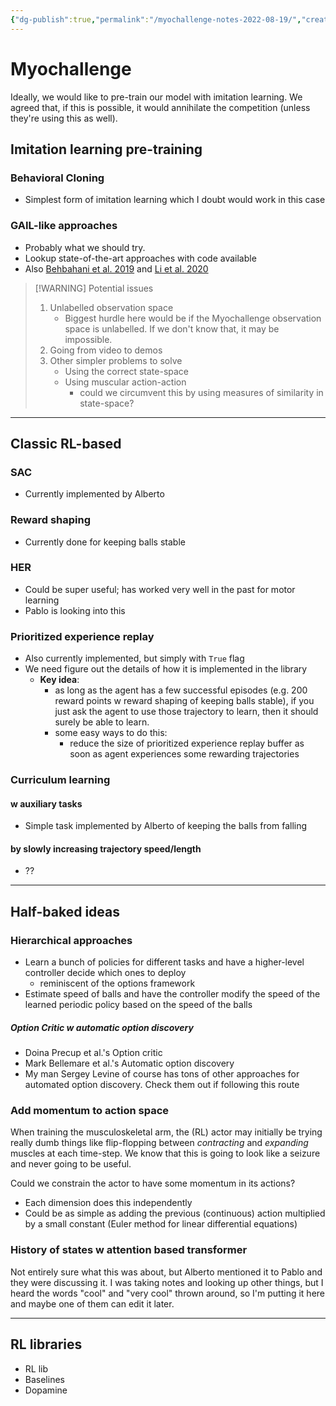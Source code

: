 ```yaml
---
{"dg-publish":true,"permalink":"/myochallenge-notes-2022-08-19/","created":"","updated":""}
---
```


# Myochallenge
Ideally, we would like to pre-train our model with imitation learning. We agreed that, if this is possible, it would annihilate the competition (unless they're using this as well).

## Imitation learning pre-training
### Behavioral Cloning
- Simplest form of imitation learning which I doubt would work in this case

### GAIL-like approaches
- Probably what we should try. 
- Lookup state-of-the-art approaches with code available
- Also [Behbahani et al. 2019](https://arxiv.org/abs/1811.03516) and [Li et al. 2020](https://ieeexplore.ieee.org/document/9231805)


> [!WARNING] Potential issues
> 1. Unlabelled observation space
>    - Biggest hurdle here would be if the Myochallenge observation space is unlabelled. If we don't know that, it may be impossible.
> 2. Going from video to demos
> 3. Other simpler problems to solve
>    - Using the correct state-space
>    - Using muscular action-action
>      - could we circumvent this by using measures of similarity in state-space?

---

## Classic RL-based
### SAC
- Currently implemented by Alberto

### Reward shaping
- Currently done for keeping balls stable

### HER
- Could be super useful; has worked very well in the past for motor learning
- Pablo is looking into this

### Prioritized experience replay
- Also currently implemented, but simply with `True` flag
- We need figure out the details of how it is implemented in the library 
	- **Key idea**: 
		- as long as the agent has a few successful episodes (e.g. 200 reward points w reward shaping of keeping balls stable), if you just ask the agent to use those trajectory to learn, then it should surely be able to learn.
		- some easy ways to do this:
			- reduce the size of prioritized experience replay buffer as soon as agent experiences some rewarding trajectories

### Curriculum learning 
#### w auxiliary tasks
- Simple task implemented by Alberto of keeping the balls from falling

#### by slowly increasing trajectory speed/length
- ??

---

## Half-baked ideas
### Hierarchical approaches
- Learn a bunch of policies for different tasks and have a higher-level controller decide which ones to deploy
	- reminiscent of the options framework
- Estimate speed of balls and have the controller modify the speed of the learned periodic policy based on the speed of the balls

##### Option Critic w automatic option discovery
- Doina Precup et al.'s Option critic
- Mark Bellemare et al.'s Automatic option discovery
- My man Sergey Levine of course has tons of other approaches for automated option discovery. Check them out if following this route

### Add momentum to action space
When training the musculoskeletal arm, the (RL) actor  may initially be trying really dumb things like flip-flopping between *contracting* and *expanding* muscles at each time-step. We know that this is going to look like a seizure and never going to be useful. 

Could we constrain the actor to have some momentum in its actions?
- Each dimension does this independently
- Could be as simple as adding the previous (continuous) action multiplied by a small constant (Euler method for linear differential equations)

### History of states w attention based transformer
Not entirely sure what this was about, but Alberto mentioned it to Pablo and they were discussing it. I was taking notes and looking up other things, but I heard the words "cool" and "very cool" thrown around, so I'm putting it here and maybe one of them can edit it later.

---

## RL libraries
- RL lib
- Baselines
- Dopamine